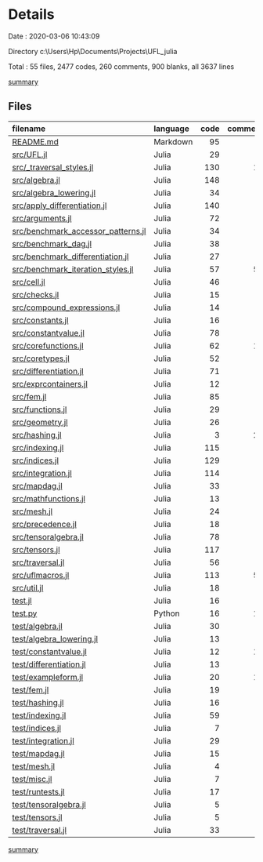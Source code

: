 # Details

Date : 2020-03-06 10:43:09

Directory c:\Users\Hp\Documents\Projects\UFL_julia

Total : 55 files,  2477 codes, 260 comments, 900 blanks, all 3637 lines

[summary](results.md)

## Files
| filename | language | code | comment | blank | total |
| :--- | :--- | ---: | ---: | ---: | ---: |
| [README.md](/README.md) | Markdown | 95 | 0 | 54 | 149 |
| [src/UFL.jl](/src/UFL.jl) | Julia | 29 | 0 | 10 | 39 |
| [src/_traversal_styles.jl](/src/_traversal_styles.jl) | Julia | 130 | 17 | 41 | 188 |
| [src/algebra.jl](/src/algebra.jl) | Julia | 148 | 2 | 44 | 194 |
| [src/algebra_lowering.jl](/src/algebra_lowering.jl) | Julia | 34 | 0 | 10 | 44 |
| [src/apply_differentiation.jl](/src/apply_differentiation.jl) | Julia | 140 | 3 | 50 | 193 |
| [src/arguments.jl](/src/arguments.jl) | Julia | 72 | 0 | 25 | 97 |
| [src/benchmark_accessor_patterns.jl](/src/benchmark_accessor_patterns.jl) | Julia | 34 | 0 | 9 | 43 |
| [src/benchmark_dag.jl](/src/benchmark_dag.jl) | Julia | 38 | 2 | 14 | 54 |
| [src/benchmark_differentiation.jl](/src/benchmark_differentiation.jl) | Julia | 27 | 0 | 11 | 38 |
| [src/benchmark_iteration_styles.jl](/src/benchmark_iteration_styles.jl) | Julia | 57 | 55 | 33 | 145 |
| [src/cell.jl](/src/cell.jl) | Julia | 46 | 0 | 14 | 60 |
| [src/checks.jl](/src/checks.jl) | Julia | 15 | 0 | 4 | 19 |
| [src/compound_expressions.jl](/src/compound_expressions.jl) | Julia | 14 | 0 | 6 | 20 |
| [src/constants.jl](/src/constants.jl) | Julia | 16 | 1 | 6 | 23 |
| [src/constantvalue.jl](/src/constantvalue.jl) | Julia | 78 | 2 | 24 | 104 |
| [src/corefunctions.jl](/src/corefunctions.jl) | Julia | 62 | 12 | 21 | 95 |
| [src/coretypes.jl](/src/coretypes.jl) | Julia | 52 | 1 | 19 | 72 |
| [src/differentiation.jl](/src/differentiation.jl) | Julia | 71 | 4 | 22 | 97 |
| [src/exprcontainers.jl](/src/exprcontainers.jl) | Julia | 12 | 0 | 3 | 15 |
| [src/fem.jl](/src/fem.jl) | Julia | 85 | 1 | 30 | 116 |
| [src/functions.jl](/src/functions.jl) | Julia | 29 | 3 | 7 | 39 |
| [src/geometry.jl](/src/geometry.jl) | Julia | 26 | 0 | 10 | 36 |
| [src/hashing.jl](/src/hashing.jl) | Julia | 3 | 25 | 9 | 37 |
| [src/indexing.jl](/src/indexing.jl) | Julia | 115 | 4 | 38 | 157 |
| [src/indices.jl](/src/indices.jl) | Julia | 129 | 7 | 31 | 167 |
| [src/integration.jl](/src/integration.jl) | Julia | 114 | 2 | 36 | 152 |
| [src/mapdag.jl](/src/mapdag.jl) | Julia | 33 | 0 | 15 | 48 |
| [src/mathfunctions.jl](/src/mathfunctions.jl) | Julia | 13 | 0 | 6 | 19 |
| [src/mesh.jl](/src/mesh.jl) | Julia | 24 | 7 | 6 | 37 |
| [src/precedence.jl](/src/precedence.jl) | Julia | 18 | 0 | 4 | 22 |
| [src/tensoralgebra.jl](/src/tensoralgebra.jl) | Julia | 78 | 6 | 28 | 112 |
| [src/tensors.jl](/src/tensors.jl) | Julia | 117 | 1 | 38 | 156 |
| [src/traversal.jl](/src/traversal.jl) | Julia | 56 | 2 | 18 | 76 |
| [src/uflmacros.jl](/src/uflmacros.jl) | Julia | 113 | 57 | 43 | 213 |
| [src/util.jl](/src/util.jl) | Julia | 18 | 2 | 6 | 26 |
| [test.jl](/test.jl) | Julia | 16 | 0 | 6 | 22 |
| [test.py](/test.py) | Python | 16 | 16 | 10 | 42 |
| [test/algebra.jl](/test/algebra.jl) | Julia | 30 | 0 | 12 | 42 |
| [test/algebra_lowering.jl](/test/algebra_lowering.jl) | Julia | 13 | 0 | 4 | 17 |
| [test/constantvalue.jl](/test/constantvalue.jl) | Julia | 12 | 12 | 8 | 32 |
| [test/differentiation.jl](/test/differentiation.jl) | Julia | 13 | 2 | 9 | 24 |
| [test/exampleform.jl](/test/exampleform.jl) | Julia | 20 | 14 | 27 | 61 |
| [test/fem.jl](/test/fem.jl) | Julia | 19 | 0 | 10 | 29 |
| [test/hashing.jl](/test/hashing.jl) | Julia | 16 | 0 | 9 | 25 |
| [test/indexing.jl](/test/indexing.jl) | Julia | 59 | 0 | 19 | 78 |
| [test/indices.jl](/test/indices.jl) | Julia | 7 | 0 | 2 | 9 |
| [test/integration.jl](/test/integration.jl) | Julia | 29 | 0 | 12 | 41 |
| [test/mapdag.jl](/test/mapdag.jl) | Julia | 15 | 0 | 7 | 22 |
| [test/mesh.jl](/test/mesh.jl) | Julia | 4 | 0 | 2 | 6 |
| [test/misc.jl](/test/misc.jl) | Julia | 7 | 0 | 4 | 11 |
| [test/runtests.jl](/test/runtests.jl) | Julia | 17 | 0 | 1 | 18 |
| [test/tensoralgebra.jl](/test/tensoralgebra.jl) | Julia | 5 | 0 | 3 | 8 |
| [test/tensors.jl](/test/tensors.jl) | Julia | 5 | 0 | 2 | 7 |
| [test/traversal.jl](/test/traversal.jl) | Julia | 33 | 0 | 8 | 41 |

[summary](results.md)